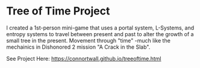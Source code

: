 # **Tree of Time Project** 

I created a 1st-person mini-game that uses a portal system, L-Systems, 
and entropy systems to travel between present and past to alter the growth of a small tree in the present. Movement through "time" -much like the mechainics in Dishonored 2 mission "A Crack in the Slab".

See Project Here: https://connortwall.github.io/treeoftime.html
